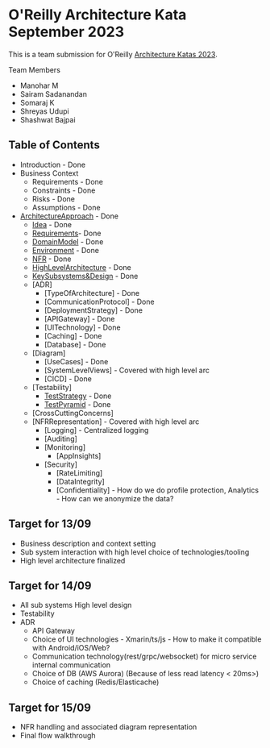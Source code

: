 # O'Reilly Architecture Kata September 2023

This is a team submission for O'Reilly [Architecture Katas 2023](https://learning.oreilly.com/featured/architectural-katas/).

Team Members

- Manohar M
- Sairam Sadanandan
- Somaraj K
- Shreyas Udupi
- Shashwat Bajpai

## Table of Contents

- Introduction - Done
- Business Context
  - Requirements - Done
  - Constraints - Done
  - Risks  - Done
  - Assumptions - Done
- [ArchitectureApproach](#systematic-architecture-design) - Done
  - [Idea](#idea) - Done
  - [Requirements](#requirements)- Done
  - [DomainModel](#domain-model) - Done
  - [Environment](#environment) - Done
  - [NFR](#nfr) - Done
  - [HighLevelArchitecture](#architecture) - Done
  - [KeySubsystems&Design](./KeySubsytems.md) - Done
  - [ADR]
    - [TypeOfArchitecture] - Done
    - [CommunicationProtocol] - Done
    - [DeploymentStrategy] - Done
    - [APIGateway] - Done
    - [UITechnology] - Done
    - [Caching] - Done
    - [Database] - Done
  - [Diagram]
    - [UseCases] - Done
    - [SystemLevelViews] - Covered with high level arc
    - [CICD] - Done
  - [Testability]
    - [TestStrategy](./TestStrategy.md) - Done
    - [TestPyramid](./TestPyramid.md) - Done
  - [CrossCuttingConcerns]
  - [NFRRepresentation] - Covered with high level arc
    - [Logging] - Centralized logging
    - [Auditing]
    - [Monitoring]
      - [AppInsights]
    - [Security]
      - [RateLimiting]
      - [DataIntegrity]
      - [Confidentiality] - How do we do profile protection, Analytics - How can we anonymize the data?

## Target for 13/09

- Business description and context setting
- Sub system interaction with high level choice of technologies/tooling
- High level architecture finalized

## Target for 14/09

- All sub systems High level design
- Testability
- ADR 
  - API Gateway
  - Choice of UI technologies - Xmarin/ts/js - How to make it compatible with Android/iOS/Web?
  - Communication technology(rest/grpc/websocket) for micro service internal communication
  - Choice of DB (AWS Aurora) (Because of less read latency < 20ms>)
  - Choice of caching (Redis/Elasticache)

## Target for 15/09

- NFR handling and associated diagram representation
- Final flow walkthrough
